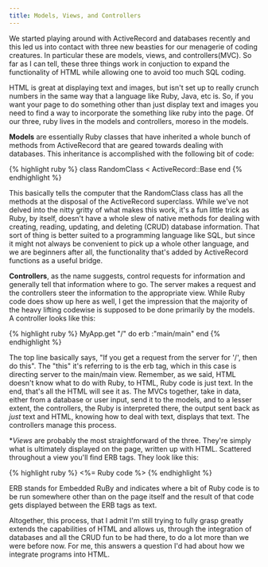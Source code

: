 ```yaml
---
title: Models, Views, and Controllers
---
```


We started playing around with ActiveRecord and databases recently and this led us into contact with three new beasties for our menagerie of coding creatures.  In particular these are models, views, and controllers(MVC).  So far as I can tell, these three things work in conjuction to expand the functionality of HTML while allowing one to avoid too much SQL coding.

HTML is great at displaying text and images, but isn't set up to really crunch numbers in the same way that a language like Ruby, Java, etc is.  So, if you want your page to do something other than just display text and images you need to find a way to incorporate the something like ruby into the page.  Of our three, ruby lives in the models and controllers, moreso in the models.  

**Models** are essentially Ruby classes that have inherited a whole bunch of methods from ActiveRecord that are geared towards dealing with databases.  This inheritance is accomplished with the following bit of code:

{% highlight ruby %}
class RandomClass < ActiveRecord::Base
end
{% endhighlight %}

This basically tells the computer that the RandomClass class has all the methods at the disposal of the ActiveRecord superclass.  While we've not delved into the nitty gritty of what makes this work, it's a fun little trick as Ruby, by itself, doesn't have a whole slew of native methods for dealing with creating, reading, updating, and deleting (CRUD) database information.  That sort of thing is better suited to a programming language like SQL, but since it might not always be convenient to pick up a whole other language, and we are beginners after all, the functionality that's added by ActiveRecord functions as a useful bridge.  

**Controllers**, as the name suggests, control requests for information and generally tell that information where to go.  The server makes a request and the controllers steer the information to the appropriate view.  While Ruby code does show up here as well, I get the impression that the majority of the heavy lifting codewise is supposed to be done primarily by the models.  A controller looks like this:

{% highlight ruby %}
MyApp.get "/" do
  erb :"main/main"
end
{% endhighlight %}

The top line basically says, "If you get a request from the server for '/', then do this".  The "this" it's referring to is the erb tag, which in this case is directing server to the main/main view.  Remember, as we said, HTML doesn't know what to do with Ruby, to HTML, Ruby code is just text.  In the end, that's all the HTML will see it as.  The MVCs together, take in data, either from a database or user input, send it to the models, and to a lesser extent, the controllers, the Ruby is interpreted there, the output sent back as _just_ text and HTML, knowing how to deal with text, displays that text.  The controllers manage this process.

**Views* are probably the most straightforward of the three.  They're simply what is ultimately displayed on the page, written up with HTML.  Scattered throughout a view you'll find ERB tags.  They look like this:

{% highlight ruby %}
<%= Ruby code %>
{% endhighlight %}

ERB stands for Embedded RuBy and indicates where a bit of Ruby code is to be run somewhere other than on the page itself and the result of that code gets displayed between the ERB tags as text.

Altogether, this process, that I admit I'm still trying to fully grasp greatly extends the capabilities of HTML and allows us, through the integration of databases and all the CRUD fun to be had there, to do a lot more than we were before now.  For me, this answers a question I'd had about how we integrate programs into HTML.

